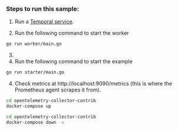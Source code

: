 ### Steps to run this sample:
1) Run a [Temporal service](https://github.com/temporalio/samples-go/tree/main/#how-to-use).

2) Run the following command to start the worker

```bash
go run worker/main.go
```
3) 
4) Run the following command to start the example


```bash
go run starter/main.go
```

4) Check metrics at http://localhost:9090/metrics (this is where the Prometheus agent scrapes it from).


```bash
cd opentelemetry-collector-contrib
docker-compose up 
```

```bash
cd opentelemetry-collector-contrib
docker-compose down -v
```
